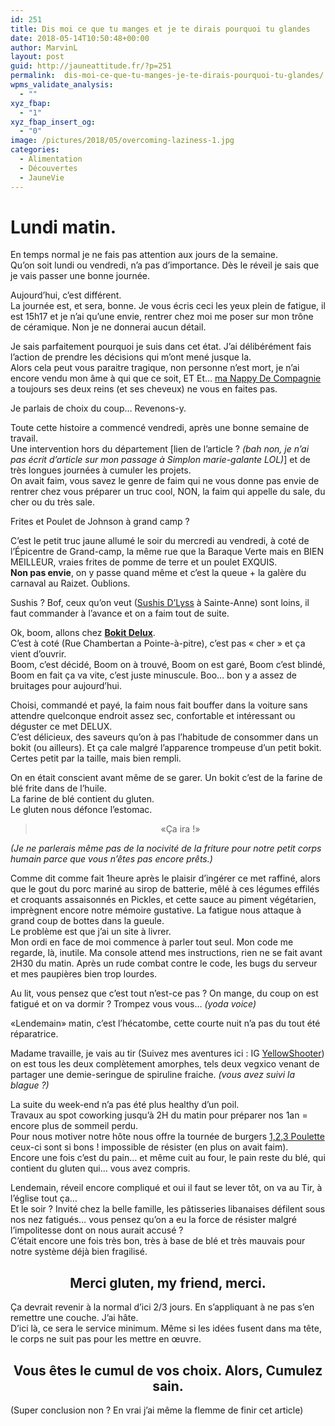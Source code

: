 ```yaml
---
id: 251
title: Dis moi ce que tu manges et je te dirais pourquoi tu glandes
date: 2018-05-14T10:50:48+00:00
author: MarvinL
layout: post
guid: http://jauneattitude.fr/?p=251
permalink:  dis-moi-ce-que-tu-manges-je-te-dirais-pourquoi-tu-glandes/
wpms_validate_analysis:
  - ""
xyz_fbap:
  - "1"
xyz_fbap_insert_og:
  - "0"
image: /pictures/2018/05/overcoming-laziness-1.jpg
categories:
  - Alimentation
  - Découvertes
  - JauneVie
---
```

<div class="current markeddown hide-on-edit js-card-desc js-show-with-desc" dir="auto">
  <h1>
    Lundi matin.
  </h1>
  
  <p>
    En temps normal je ne fais pas attention aux jours de la semaine.<br /> Qu&rsquo;on soit lundi ou vendredi, n&rsquo;a pas d&rsquo;importance. Dès le réveil je sais que je vais passer une bonne journée.
  </p>
  
  <p>
    Aujourd&rsquo;hui, c&rsquo;est différent.<br /> La journée est, et sera, bonne. Je vous écris ceci les yeux plein de fatigue, il est 15h17 et je n&rsquo;ai qu&rsquo;une envie, rentrer chez moi me poser sur mon trône de céramique. Non je ne donnerai aucun détail.
  </p>
  
  <p>
    Je sais parfaitement pourquoi je suis dans cet état. J&rsquo;ai délibérément fais l&rsquo;action de prendre les décisions qui m&rsquo;ont mené jusque la.<br /> Alors cela peut vous paraitre tragique, non personne n&rsquo;est mort, je n&rsquo;ai encore vendu mon âme à qui que ce soit, ET Et… <a href="https://jauneattitude.fr/yellove-is-beautiful/">ma Nappy De Compagnie </a>a toujours ses deux reins (et ses cheveux) ne vous en faites pas.
  </p>
  
  <p>
    Je parlais de choix du coup… Revenons-y.
  </p>
  
  <p>
    Toute cette histoire a commencé vendredi, après une bonne semaine de travail.<br /> Une intervention hors du département [lien de l&rsquo;article ?<em> (bah non, je n&rsquo;ai pas écrit d&rsquo;article sur mon passage à Simplon marie-galante LOL)</em>] et de très longues journées à cumuler les projets.<br /> On avait faim, vous savez le genre de faim qui ne vous donne pas envie de rentrer chez vous préparer un truc cool, NON, la faim qui appelle du sale, du cher ou du très sale.
  </p>
  
  <p>
    Frites et Poulet de Johnson à grand camp ?
  </p>
  
  <p>
    C&rsquo;est le petit truc jaune allumé le soir du mercredi au vendredi, à coté de l&rsquo;Épicentre de Grand-camp, la même rue que la Baraque Verte mais en BIEN MEILLEUR, vraies frites de pomme de terre et un poulet EXQUIS.<br /> <strong>Non pas envie</strong>, on y passe quand même et c&rsquo;est la queue + la galère du carnaval au Raizet. Oublions.
  </p>
  
  <p>
    Sushis ? Bof, ceux qu&rsquo;on veut (<a href="https://www.facebook.com/profile.php?id=1836709729948648&ref=br_rs">Sushis D&rsquo;Lyss</a> à Sainte-Anne) sont loins, il faut commander à l&rsquo;avance et on a faim tout de suite.
  </p>
  
  <p>
    Ok, boom, allons chez <a href="https://www.facebook.com/profile.php?id=1218436084924768&ref=br_rs"><strong>Bokit Delux</strong></a>.<br /> C&rsquo;est à coté (Rue Chambertan a Pointe-à-pitre), c&rsquo;est pas « cher » et ça vient d&rsquo;ouvrir.<br /> Boom, c&rsquo;est décidé, Boom on à trouvé, Boom on est garé, Boom c&rsquo;est blindé, Boom en fait ça va vite, c&rsquo;est juste minuscule. Boo… bon y a assez de bruitages pour aujourd&rsquo;hui.
  </p>
  
  <p>
    Choisi, commandé et payé, la faim nous fait bouffer dans la voiture sans attendre quelconque endroit assez sec, confortable et intéressant ou déguster ce met DELUX.<br /> C&rsquo;est délicieux, des saveurs qu&rsquo;on à pas l&rsquo;habitude de consommer dans un bokit (ou ailleurs). Et ça cale malgré l&rsquo;apparence trompeuse d&rsquo;un petit bokit. Certes petit par la taille, mais bien rempli.
  </p>
  
  <p>
    On en était conscient avant même de se garer. Un bokit c&rsquo;est de la farine de blé frite dans de l&rsquo;huile.<br /> La farine de blé contient du gluten.<br /> Le gluten nous défonce l&rsquo;estomac.
  </p>
  
  <blockquote>
    <p style="text-align: center;">
      «Ça ira !»
    </p>
  </blockquote>
  
  <p>
    <em>(Je ne parlerais même pas de la nocivité de la friture pour notre petit corps humain parce que vous n&rsquo;êtes pas encore prêts.)</em>
  </p>
  
  <p>
    Comme dit comme fait 1heure après le plaisir d&rsquo;ingérer ce met raffiné, alors que le gout du porc mariné au sirop de batterie, mêlé à ces légumes effilés et croquants assaisonnés en Pickles, et cette sauce au piment végétarien, imprègnent encore notre mémoire gustative. La fatigue nous attaque à grand coup de bottes dans la gueule.<br /> Le problème est que j&rsquo;ai un site à livrer.<br /> Mon ordi en face de moi commence à parler tout seul. Mon code me regarde, là, inutile. Ma console attend mes instructions, rien ne se fait avant 2H30 du matin. Après un rude combat contre le code, les bugs du serveur et mes paupières bien trop lourdes.
  </p>
  
  <p>
    Au lit, vous pensez que c&rsquo;est tout n&rsquo;est-ce pas ? On mange, du coup on est fatigué et on va dormir ? Trompez vous vous… <em>(yoda voice)</em>
  </p>
  
  <p>
    «Lendemain» matin, c&rsquo;est l’hécatombe, cette courte nuit n&rsquo;a pas du tout été réparatrice.
  </p>
  
  <p>
    Madame travaille, je vais au tir (Suivez mes aventures ici : IG <a href="https://instagram.com/yellowshotter">YellowShooter</a>) on est tous les deux complètement amorphes, tels deux vegxico venant de partager une demie-seringue de spiruline fraiche. <em>(vous avez suivi la blague ?)</em>
  </p>
  
  <p>
    La suite du week-end n&rsquo;a pas été plus healthy d&rsquo;un poil.<br /> Travaux au spot coworking jusqu’à 2H du matin pour préparer nos 1an = encore plus de sommeil perdu.<br /> Pour nous motiver notre hôte nous offre la tournée de burgers <a href="https://www.facebook.com/123poulette/?ref=br_rs">1,2,3 Poulette</a> ceux-ci sont si bons ! impossible de résister (en plus on avait faim).<br /> Encore une fois c&rsquo;est du pain… et même cuit au four, le pain reste du blé, qui contient du gluten qui… vous avez compris.
  </p>
  
  <p>
    Lendemain, réveil encore compliqué et oui il faut se lever tôt, on va au Tir, à l&rsquo;église tout ça…<br /> Et le soir ? Invité chez la belle famille, les pâtisseries libanaises défilent sous nos nez fatigués… vous pensez qu&rsquo;on a eu la force de résister malgré l&rsquo;impolitesse dont on nous aurait accusé ?<br /> C’était encore une fois très bon, très à base de blé et très mauvais pour notre système déjà bien fragilisé.
  </p>
  
  <h2 style="text-align: center;">
    Merci gluten, my friend, merci.
  </h2>
  
  <p>
    Ça devrait revenir à la normal d&rsquo;ici 2/3 jours. En s&rsquo;appliquant à ne pas s&rsquo;en remettre une couche. J&rsquo;ai hâte.<br /> D&rsquo;ici là, ce sera le service minimum. Même si les idées fusent dans ma tête, le corps ne suit pas pour les mettre en œuvre.
  </p>
  
  <h2 style="text-align: center;">
    Vous êtes le cumul de vos choix. Alors, Cumulez sain.
  </h2>
  
  <p>
    (Super conclusion non ? En vrai j&rsquo;ai même la flemme de finir cet article)
  </p>
</div>
